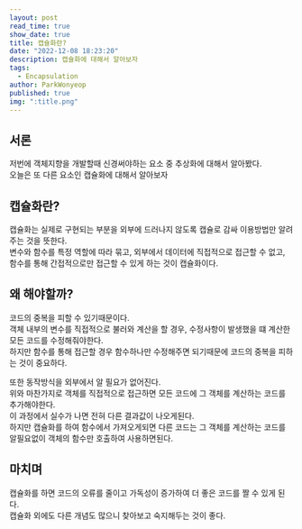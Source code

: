 ```yaml
---
layout: post
read_time: true
show_date: true
title: 캡슐화란?
date: "2022-12-08 18:23:20"
description: 캡슐화에 대해서 알아보자
tags:
  - Encapsulation
author: ParkWonyeop
published: true
img: ":title.png"
---
```

## 서론

저번에 객체지향을 개발할때 신경써야하는 요소 중 추상화에 대해서 알아봤다.  
오늘은 또 다른 요소인 캡슐화에 대해서 알아보자  

## 캡슐화란?

캡슐화는 실제로 구현되는 부분을 외부에 드러나지 않도록 캡슐로 감싸 이용방법만 알려주는 것을 뜻한다.  
변수와 함수를 특정 역할에 따라 묶고, 외부에서 데이터에 직접적으로 접근할 수 없고, 함수를 통해 간접적으로만 접근할 수 있게 하는 것이 캡슐화이다.  

## 왜 해야할까?

코드의 중복을 피할 수 있기때문이다.  
객체 내부의 변수를 직접적으로 불러와 계산을 할 경우, 수정사항이 발생했을 떄 계산한 모든 코드를 수정해줘야한다.  
하지만 함수를 통해 접근할 경우 함수하나만 수정해주면 되기때문에 코드의 중복을 피하는 것이 중요하다.  

또한 동작방식을 외부에서 알 필요가 없어진다.  
위와 마찬가지로 객체를 직접적으로 접근하면 모든 코드에 그 객체를 계산하는 코드를 추가해야한다.  
이 과정에서 실수가 나면 전혀 다른 결과값이 나오게된다.  
하지만 캡슐화를 하여 함수에서 가져오게되면 다른 코드는 그 객체를 계산하는 코드를 알필요없이 객체의 함수만 호출하여 사용하면된다.  


## 마치며

캡슐화를 하면 코드의 오류를 줄이고 가독성이 증가하여 더 좋은 코드를 짤 수 있게 된다.  
캡슐화 외에도 다른 개념도 많으니 찾아보고 숙지해두는 것이 좋다.  